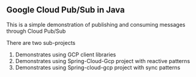 ## Google Cloud Pub/Sub in Java

This is a simple demonstration of publishing and consuming messages through Cloud Pub/Sub

There are two sub-projects
1. Demonstrates using GCP client libraries
2. Demonstrates using Spring-Cloud-Gcp project with reactive patterns
3. Demonstrates using Spring-cloud-gcp project with sync patterns
